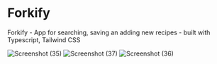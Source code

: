 # Forkify
Forkify - App for searching, saving an adding new recipes - built with Typescript, Tailwind CSS

![Screenshot (35)](https://github.com/Guram11/Forkify/assets/121447764/a82ec2d7-a93a-43ad-9245-9c9a1def66c8)
![Screenshot (37)](https://github.com/Guram11/Forkify/assets/121447764/986733d9-39e5-4edd-82da-57fe0e6f9623)
![Screenshot (36)](https://github.com/Guram11/Forkify/assets/121447764/4a5aca61-ef31-4f93-a6ef-fdb35344bd82)

